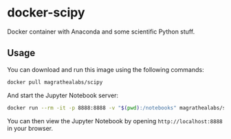 # docker-scipy

Docker container with Anaconda and some scientific Python stuff.

## Usage

You can download and run this image using the following commands:

```sh
docker pull magrathealabs/scipy
```

And start the Jupyter Notebook server:

```sh
docker run --rm -it -p 8888:8888 -v "$(pwd):/notebooks" magrathealabs/scipy
```

You can then view the Jupyter Notebook by opening `http://localhost:8888` in your browser.
